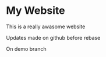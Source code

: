 # My Website
This is a really awasome website

Updates made on github before rebase

On demo branch
